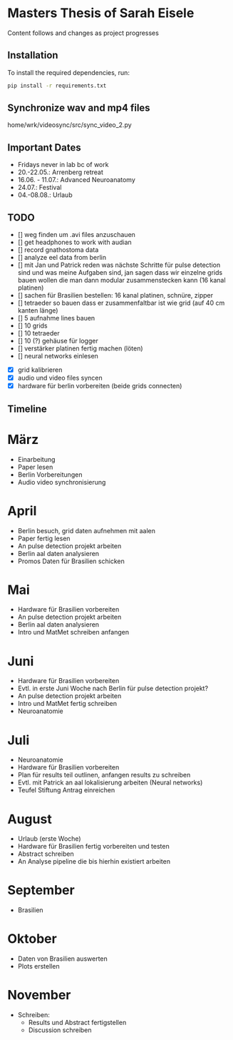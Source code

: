 # Masters Thesis of Sarah Eisele
Content follows and changes as project progresses

## Installation
To install the required dependencies, run:
```bash
pip install -r requirements.txt
```

## Synchronize wav and mp4 files
home/wrk/videosync/src/sync_video_2.py

## Important Dates
- Fridays never in lab bc of work
- 20.-22.05.: Arrenberg retreat
- 16.06. - 11.07.: Advanced Neuroanatomy
- 24.07.: Festival
- 04.-08.08.: Urlaub

## TODO
- [] weg finden um .avi files anzuschauen
- [] get headphones to work with audian
- [] record gnathostoma data
- [] analyze eel data from berlin
- [] mit Jan und Patrick reden was nächste Schritte für pulse detection sind und was meine Aufgaben sind, jan sagen dass wir einzelne grids bauen wollen die man dann modular zusammenstecken kann (16 kanal platinen)
- [] sachen für Brasilien bestellen: 16 kanal platinen, schnüre, zipper
- [] tetraeder so bauen dass er zusammenfaltbar ist wie grid (auf 40 cm kanten länge)
- [] 5 aufnahme lines bauen
- [] 10 grids
- [] 10 tetraeder
- [] 10 (?) gehäuse für logger
- [] verstärker platinen fertig machen (löten)
- [] neural networks einlesen
- [x] grid kalibrieren
- [x] audio und video files syncen
- [x] hardware für berlin vorbereiten (beide grids connecten)  

## Timeline
# März
- Einarbeitung
- Paper lesen
- Berlin Vorbereitungen
- Audio video synchronisierung

# April
- Berlin besuch, grid daten aufnehmen mit aalen
- Paper fertig lesen
- An pulse detection projekt arbeiten
- Berlin aal daten analysieren
- Promos Daten für Brasilien schicken     

# Mai
- Hardware für Brasilien vorbereiten
- An pulse detection projekt arbeiten
- Berlin aal daten analysieren
- Intro und MatMet schreiben anfangen

# Juni
- Hardware für Brasilien vorbereiten
- Evtl. in erste Juni Woche nach Berlin für pulse detection projekt?
- An pulse detection projekt arbeiten
- Intro und MatMet fertig schreiben
- Neuroanatomie

# Juli
- Neuroanatomie
- Hardware für Brasilien vorbereiten
- Plan für results teil outlinen, anfangen results zu schreiben
- Evtl. mit Patrick an aal lokalisierung arbeiten (Neural networks)
- Teufel Stiftung Antrag einreichen

# August
- Urlaub (erste Woche)
- Hardware für Brasilien fertig vorbereiten und testen
- Abstract schreiben
- An Analyse pipeline die bis hierhin existiert arbeiten

# September
- Brasilien

# Oktober
- Daten von Brasilien auswerten
- Plots erstellen

# November 
- Schreiben:
    - Results und Abstract fertigstellen
    - Discussion schreiben
